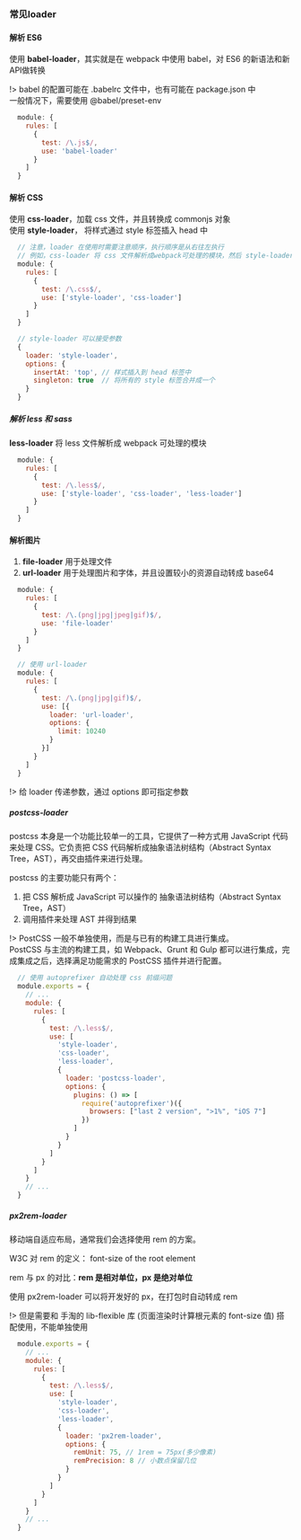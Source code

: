### 常见loader

#### 解析 ES6
使用 **babel-loader**，其实就是在 webpack 中使用 babel，对 ES6 的新语法和新API做转换

!> babel 的配置可能在 .babelrc 文件中，也有可能在 package.json 中  
一般情况下，需要使用 @babel/preset-env

```javascript
  module: {
    rules: [
      {
        test: /\.js$/,
        use: 'babel-loader'
      }
    ]
  }
```

#### 解析 CSS
使用 **css-loader**，加载 css 文件，并且转换成 commonjs 对象  
使用 **style-loader**， 将样式通过 style 标签插入 head 中  

```javascript
  // 注意，loader 在使用时需要注意顺序，执行顺序是从右往左执行
  // 例如，css-loader 将 css 文件解析成webpack可处理的模块，然后 style-loader 将这些模块通过 style 标签插入到 head 中
  module: {
    rules: [
      {
        test: /\.css$/,
        use: ['style-loader', 'css-loader']
      }
    ]
  }

  // style-loader 可以接受参数
  {
    loader: 'style-loader',
    options: {
      insertAt: 'top', // 样式插入到 head 标签中
      singleton: true  // 将所有的 style 标签合并成一个
    }
  }
```

##### 解析 less 和 sass
**less-loader** 将 less 文件解析成 webpack 可处理的模块
```javascript
  module: {
    rules: [
      {
        test: /\.less$/,
        use: ['style-loader', 'css-loader', 'less-loader']
      }
    ]
  }
```
 
#### 解析图片
1. **file-loader** 用于处理文件
2. **url-loader** 用于处理图片和字体，并且设置较小的资源自动转成 base64

```javascript
  module: {
    rules: [
      {
        test: /\.(png|jpg|jpeg|gif)$/,
        use: 'file-loader'
      }
    ]
  }

  // 使用 url-loader
  module: {
    rules: [
      {
        test: /\.(png|jpg|gif)$/,
        use: [{
          loader: 'url-loader',
          options: {
            limit: 10240
          }
        }]
      }
    ]
  }
```

!> 给 loader 传递参数，通过 options 即可指定参数


##### postcss-loader
postcss 本身是一个功能比较单一的工具，它提供了一种方式用 JavaScript 代码来处理 CSS。它负责把 CSS 代码解析成抽象语法树结构（Abstract Syntax Tree，AST），再交由插件来进行处理。  

postcss 的主要功能只有两个：
1. 把 CSS 解析成 JavaScript 可以操作的 抽象语法树结构（Abstract Syntax Tree，AST）
2. 调用插件来处理 AST 并得到结果

!> PostCSS 一般不单独使用，而是与已有的构建工具进行集成。  
PostCSS 与主流的构建工具，如 Webpack、Grunt 和 Gulp 都可以进行集成，完成集成之后，选择满足功能需求的 PostCSS 插件并进行配置。

```javascript
  // 使用 autoprefixer 自动处理 css 前缀问题
  module.exports = {
    // ...
    module: {
      rules: [
        {
          test: /\.less$/,
          use: [
            'style-loader',
            'css-loader',
            'less-loader',
            {
              loader: 'postcss-loader',
              options: {
                plugins: () => [
                  require('autoprefixer')({
                    browsers: ["last 2 version", ">1%", "iOS 7"]
                  })
                ]
              }
            }
          ]
        }
      ]
    }
    // ...
  }
```

##### px2rem-loader
移动端自适应布局，通常我们会选择使用 rem 的方案。

W3C 对 rem 的定义： font-size of the root element 

rem 与 px 的对比：**rem 是相对单位，px 是绝对单位**

使用 px2rem-loader 可以将开发好的 px，在打包时自动转成 rem

!> 但是需要和 ⼿淘的 lib-flexible 库 (⻚⾯渲染时计算根元素的 font-size 值) 搭配使用，不能单独使用

```javascript
  module.exports = {
    // ...
    module: {
      rules: [
        {
          test: /\.less$/,
          use: [
            'style-loader',
            'css-loader',
            'less-loader',
            {
              loader: 'px2rem-loader',
              options: {
                remUnit: 75, // 1rem = 75px(多少像素)
                remPrecision: 8 // 小数点保留几位
              }
            }
          ]
        }
      ]
    }
    // ... 
  }
```
